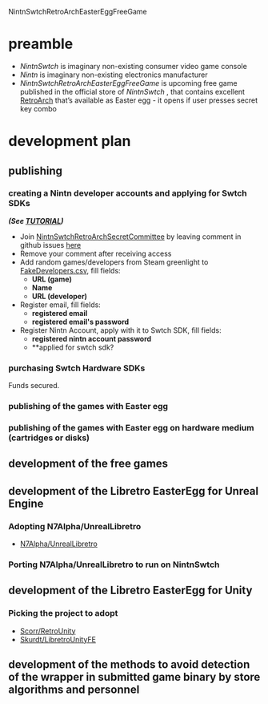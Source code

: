 NintnSwtchRetroArchEasterEggFreeGame


# preamble

 - *NintnSwtch* is imaginary non-existing consumer video game console
 - *Nintn* is imaginary non-existing electronics manufacturer
 - *NintnSwtchRetroArchEasterEggFreeGame* is upcoming free game published in the official store of *NintnSwtch* , that contains excellent [RetroArch](retroarch.com) that’s available as Easter egg - it opens if user presses secret key combo

# development plan

## publishing

### creating a Nintn developer accounts and applying for Swtch SDKs

***(See [TUTORIAL]())***

 - Join [NintnSwtchRetroArchSecretCommittee](https://github.com/NintnSwtchRetroArch/NintnSwtchRetroArchSecretCommittee) by leaving comment in github issues [here](https://github.com/NintnSwtchRetroArch/NintnSwtchRetroArch/issues/1)
 - Remove your comment after receiving access
 - Add random games/developers from Steam greenlight to [FakeDevelopers.csv](https://github.com/NintnSwtchRetroArch/NintnSwtchRetroArchSecretCommittee/blob/main/FakeDevelopers.csv), fill fields:
    - **URL (game)**
    - **Name**
    - **URL (developer)**
 - Register email, fill fields:
    - **registered email**
    - **registered email's password**
 - Register Nintn Account, apply with it to Swtch SDK, fill fields:
    - **registered nintn account password**
    - **applied for swtch sdk?


### purchasing Swtch Hardware SDKs

Funds secured.

### publishing of the games with Easter egg

### publishing of the games with Easter egg on hardware medium (cartridges or disks)

## development of the free games

## development of the Libretro EasterEgg for Unreal Engine

### Adopting N7Alpha/UnrealLibretro

 * [N7Alpha/UnrealLibretro](http://github.com/N7Alpha/UnrealLibretro)

### Porting N7Alpha/UnrealLibretro to run on NintnSwtch

## development of the Libretro EasterEgg for Unity

### Picking the project to adopt
  
   * [Scorr/RetroUnity](http://github.com/Scorr/RetroUnity)
   * [Skurdt/LibretroUnityFE](http://github.com/Skurdt/LibretroUnityFE)



## development of the methods to avoid detection of the wrapper in submitted game binary by store algorithms and personnel
